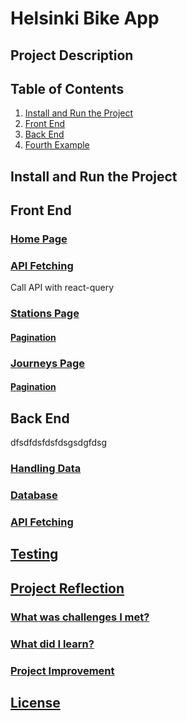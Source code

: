 # Helsinki Bike App
## Project Description
## Table of Contents 
1. [Install and Run the Project](#installandrun)
2. [Front End](#FrontEnd)
3. [Back End](#backend)
4. [Fourth Example](#fourth-examplehttpwwwfourthexamplecom)


## Install and Run the Project
## Front End
### [Home Page](#Homepage)
### [API Fetching](#api)
Call API with react-query
### [Stations Page](#stationpage)
#### [Pagination](#Pagination)
### [Journeys Page](#journeypage)
#### [Pagination](#Pagination)

## Back End
dfsdfdsfdsfdsgsdgfdsg
### [Handling Data](#datahandling)
### [Database](#Database) 
### [API Fetching](#api)
## [Testing](#testing)
## [Project Reflection](#reflection)
### [What was challenges I met?](#challenges)
### [What did I learn?](#lession)
### [Project Improvement](#improvement)

## [License](#License)




